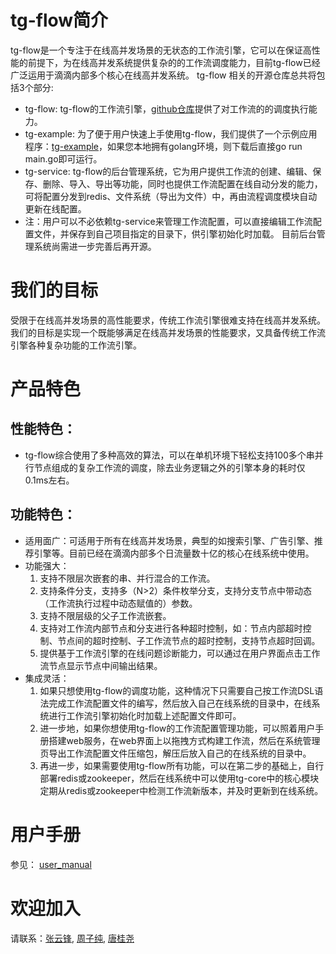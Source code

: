 # tg-flow简介
tg-flow是一个专注于在线高并发场景的无状态的工作流引擎，它可以在保证高性能的前提下，为在线高并发系统提供复杂的的工作流调度能力，目前tg-flow已经广泛运用于滴滴内部多个核心在线高并发系统。
tg-flow 相关的开源仓库总共将包括3个部分:
* tg-flow: tg-flow的工作流引擎，[github仓库](https://github.com/didi/tg-flow)提供了对工作流的的调度执行能力。
* tg-example: 为了便于用户快速上手使用tg-flow，我们提供了一个示例应用程序：[tg-example](https://github.com/didi/tg-example)，如果您本地拥有golang环境，则下载后直接go run main.go即可运行。
* tg-service: tg-flow的后台管理系统，它为用户提供工作流的创建、编辑、保存、删除、导入、导出等功能，同时也提供工作流配置在线自动分发的能力，可将配置分发到redis、文件系统（导出为文件）中，再由流程调度模块自动更新在线配置。
* 注：用户可以不必依赖tg-service来管理工作流配置，可以直接编辑工作流配置文件，并保存到自己项目指定的目录下，供引擎初始化时加载。 目前后台管理系统尚需进一步完善后再开源。

# 我们的目标
受限于在线高并发场景的高性能要求，传统工作流引擎很难支持在线高并发系统。 我们的目标是实现一个既能够满足在线高并发场景的性能要求，又具备传统工作流引擎各种复杂功能的工作流引擎。

# 产品特色
## 性能特色：
* tg-flow综合使用了多种高效的算法，可以在单机环境下轻松支持100多个串并行节点组成的复杂工作流的调度，除去业务逻辑之外的引擎本身的耗时仅0.1ms左右。
## 功能特色：
* 适用面广：可适用于所有在线高并发场景，典型的如搜索引擎、广告引擎、推荐引擎等。目前已经在滴滴内部多个日流量数十亿的核心在线系统中使用。
* 功能强大：
  1. 支持不限层次嵌套的串、并行混合的工作流。
  2. 支持条件分支，支持多（N>2）条件枚举分支，支持分支节点中带动态（工作流执行过程中动态赋值的）参数。
  3. 支持不限层级的父子工作流嵌套。
  4. 支持对工作流内部节点和分支进行各种超时控制，如：节点内部超时控制、节点间的超时控制、子工作流节点的超时控制，支持节点超时回调。
  5. 提供基于工作流引擎的在线问题诊断能力，可以通过在用户界面点击工作流节点显示节点中间输出结果。
* 集成灵活：
  1. 如果只想使用tg-flow的调度功能，这种情况下只需要自己按工作流DSL语法完成工作流配置文件的编写，然后放入自己在线系统的目录中，在线系统进行工作流引擎初始化时加载上述配置文件即可。
  2. 进一步地，如果你想使用tg-flow的工作流配置管理功能，可以照着用户手册搭建web服务，在web界面上以拖拽方式构建工作流，然后在系统管理页导出工作流配置文件压缩包，解压后放入自己的在线系统的目录中。
  3. 再进一步，如果需要使用tg-flow所有功能，可以在第二步的基础上，自行部署redis或zookeeper，然后在线系统中可以使用tg-core中的核心模块定期从redis或zookeeper中检测工作流新版本，并及时更新到在线系统。
  
# 用户手册
  参见： [user_manual](https://github.com/didi/tg-example/blob/main/user_manual.md)
  
# 欢迎加入
  请联系：[张云锋](https://github.com/dayunzhangyunfeng), [周子纯](https://github.com/zhouzichun0315), [唐桂尧](https://github.com/tgy931)
